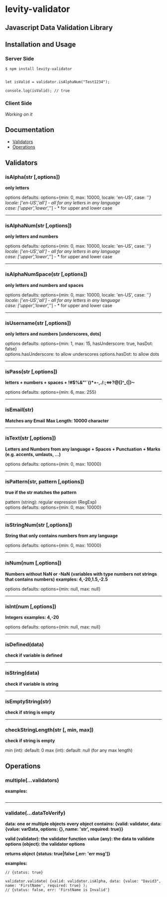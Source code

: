 # levity-validator
## Javascript Data Validation Library

## Installation and Usage

### Server Side

```
$ npm install levity-validator
```

```import validator from 'levity-validator';

let isValid = validator.isAlphaNum("Test1234");

console.log(isValid); // true
```

### Client Side

*Working on it*

## Documentation

- [Validators](README.md#Validators) 
- [Operations](README.md#Operations)

## Validators

### isAlpha(str [,options])

**only letters**

options defaults: options={min: 0, max: 10000, locale: 'en-US', case: '*'}<br>
locale: ['en-US','all'] - all for any letters in any language<br>
case: ['upper','lower','*'] - * for upper and lower case<br>

<hr>

### isAlphaNum(str [,options])

**only letters and numbers**

options defaults: options={min: 0, max: 10000, locale: 'en-US', case: '*'}<br>
locale: ['en-US','all'] - all for any letters in any language<br>
case: ['upper','lower','*'] - * for upper and lower case<br>

<hr>

### isAlphaNumSpace(str [,options])

**only letters and numbers and spaces**

options defaults: options={min: 0, max: 10000, locale: 'en-US', case: '*'}<br>
locale: ['en-US','all'] - all for any letters in any language<br>
case: ['upper','lower','*'] - * for upper and lower case<br>

<hr>

### isUsername(str [,options])

**only letters and numbers [underscores, dots]**

options defaults: options={min: 1, max: 15, hasUnderscore: true, hasDot: false}<br>
options.hasUnderscore: to allow underscores
options.hasDot: to allow dots

<hr>

### isPass(str [,options])

**letters + numbers + spaces + !#$%&"'`()*+-,./:;<=>?@[\]^_{|}~**

options defaults: options={min: 6, max: 255}<br>

<hr>

### isEmail(str)

**Matches any Email**
**Max Length: 10000 character**

<hr>

### isText(str [,options])

**Letters and Numbers from any language + Spaces + Punctuation + Marks (e.g. accents, umlauts, ...)**

options defaults: options={min: 0, max: 10000}

<hr>

### isPattern(str, pattern [,options])

**true if the str matches the pattern**

pattern (string): regular expression (RegExp)<br>
options defaults: options={min: 0, max: 10000}

<hr>

### isStringNum(str [,options])

**String that only contains numbers from any language**

options defaults: options={min: 0, max: 10000}

<hr>

### isNum(num [,options])

**Numbers without NaN or -NaN**
**(variables with type numbers not strings that contains numbers)**
**examples: 4,-20,1.5,-2.5**

options defaults: options={min: null, max: null}

<hr>

### isInt(num [,options])

**Integers**
**examples: 4,-20**

options defaults: options={min: null, max: null}

<hr>

### isDefined(data)

**check if variable is defined**

<hr>

### isString(data)

**check if variable is string**

<hr>

### isEmptyString(str)

**check if string is empty**

<hr>

### checkStringLength(str [, min, max])

**check if string is empty**

min (int): default: 0
max (int): default: null (for any max length)

## Operations

### multiple(...validators)

**examples:**

```validator.multiple(validator.isAlphaNum("test123"), validator.isAlpha("test")); // true
```

<hr>

### validate(...dataToVerify)

**data: one or multiple objects**
**every object contains: {valid: validator, data: {value: varData, options: {}, name: 'str', required: true}}**

**valid (validator): the validator function**
**value (any): the data to validate**
**options (object): the validator options**

**returns object {status: true|false [,err: 'err msg']}**

**examples:**

```validator.validate( {valid: validator.isAlpha, data: {value: "Test", options: {min: 3}}, name: 'firstName', required: true} );
// {status: true}

validator.validate( {valid: validator.isAlpha, data: {value: "David3", name: 'FirstName', required: true} );
// {status: false, err: 'FirstName is Invalid'}
```